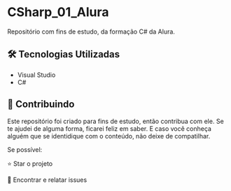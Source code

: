# CSharp_01_Alura
Repositório com fins de estudo, da formação C# da Alura.


<h2>🛠 Tecnologias Utilizadas</h2>

<ul>
    <li>Visual Studio</li>
    <li>C#</li>
</ul>

<h2> 🤝 Contribuindo </h2>

Este repositório foi criado para fins de estudo, então contribua com ele.
Se te ajudei de alguma forma, ficarei feliz em saber. E caso você conheça alguém que se identidique com o conteúdo, não deixe de compatilhar.

Se possível:

⭐️  Star o projeto

🐛 Encontrar e relatar issues
